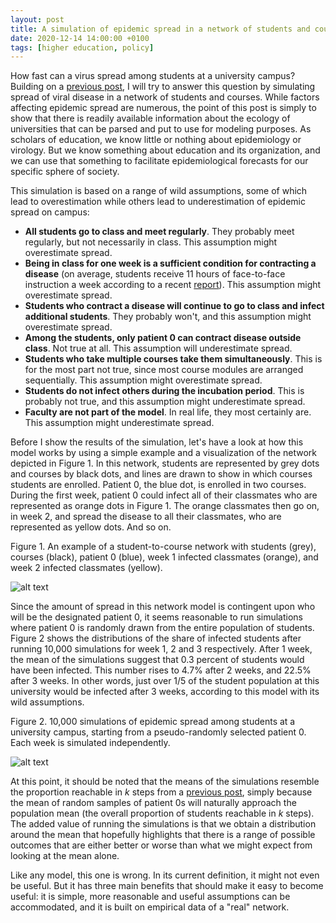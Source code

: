 ```yaml
---
layout: post
title: A simulation of epidemic spread in a network of students and courses
date: 2020-12-14 14:00:00 +0100
tags: [higher education, policy]
---
```


How fast can a virus spread among students at a university campus? Building on a [previous post](https://tdalberg.github.io/2020/12/09/a-network-of-students-and-courses-and-its-implications-for-epidemic-spread.html), I will try to answer this question by simulating spread of viral disease in a network of students and courses. While factors affecting epidemic spread are numerous, the point of this post is simply to show that there is readily available information about the ecology of universities that can be parsed and put to use for modeling purposes. As scholars of education, we know little or nothing about epidemiology or virology. But we know something about education and its organization, and we can use that something to facilitate epidemiological forecasts for our specific sphere of society.

This simulation is based on a range of wild assumptions, some of which lead to overestimation while others lead to underestimation of epidemic spread on campus: 

- **All students go to class and meet regularly**. They probably meet regularly, but not necessarily in class. This assumption might overestimate spread.
- **Being in class for one week is a sufficient condition for contracting a disease** (on average, students receive 11 hours of face-to-face instruction a week according to a recent [report](https://www.uka.se/download/18.5817b17f16658cb9f755017/1540904435998/rapport-2018-lararledd-tid-i-den-svenska-hogskolan.pdf)). This assumption might overestimate spread.
- **Students who contract a disease will continue to go to class and infect additional students**. They probably won't, and this assumption might overestimate spread.
- **Among the students, only patient 0 can contract disease outside class**. Not true at all. This assumption will underestimate spread.
- **Students who take multiple courses take them simultaneously**. This is for the most part not true, since most course modules are arranged sequentially. This assumption might overestimate spread.
- **Students do not infect others during the incubation period**. This is probably not true, and this assumption might underestimate spread.
- **Faculty are not part of the model**. In real life, they most certainly are. This assumption might underestimate spread.

Before I show the results of the simulation, let's have a look at how this model works by using a simple example and a visualization of the network depicted in Figure 1. In this network, students are represented by grey dots and courses by black dots, and lines are drawn to show in which courses students are enrolled. Patient 0, the blue dot, is enrolled in two courses. During the first week, patient 0 could infect all of their classmates who are represented as orange dots in Figure 1. The orange classmates then go on, in week 2, and spread the disease to all their classmates, who are represented as yellow dots. And so on.

Figure 1. An example of a student-to-course network with students (grey), courses (black), patient 0 (blue), week 1 infected classmates (orange), and week 2 infected classmates (yellow).

![alt text](https://tdalberg.github.io/files/spread-3-steps.png)

Since the amount of spread in this network model is contingent upon who will be the designated patient 0, it seems reasonable to run simulations where patient 0 is randomly drawn from the entire population of students. Figure 2 shows the distributions of the share of infected students after running 10,000 simulations for week 1, 2 and 3 respectively. After 1 week, the mean of the simulations suggest that 0.3 percent of students would have been infected. This number rises to 4.7% after 2 weeks, and 22.5% after 3 weeks. In other words, just over 1/5 of the student population at this university would be infected after 3 weeks, according to this model with its wild assumptions.

Figure 2. 10,000 simulations of epidemic spread among students at a university campus, starting from a pseudo-randomly selected patient 0. Each week is simulated independently. 

![alt text](https://tdalberg.github.io/files/share-infected-students-3-weeks.png)

At this point, it should be noted that the means of the simulations resemble the proportion reachable in *k* steps from a [previous post](https://tdalberg.github.io/2020/12/09/a-network-of-students-and-courses-and-its-implications-for-epidemic-spread.html), simply because the mean of random samples of patient 0s will naturally approach the population mean (the overall proportion of students reachable in *k* steps). The added value of running the simulations is that we obtain a distribution around the mean that hopefully highlights that there is a range of possible outcomes that are either better or worse than what we might expect from looking at the mean alone.

Like any model, this one is wrong. In its current definition, it might not even be useful. But it has three main benefits that should make it easy to become useful: it is simple, more reasonable and useful assumptions can be accommodated, and it is built on empirical data of a "real" network.